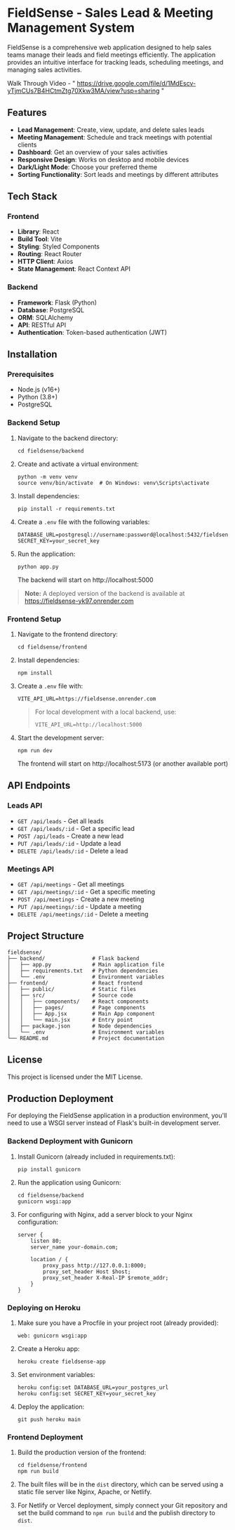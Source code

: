 # FieldSense - Sales Lead & Meeting Management System

FieldSense is a comprehensive web application designed to help sales teams manage their leads and field meetings efficiently. The application provides an intuitive interface for tracking leads, scheduling meetings, and managing sales activities.

Walk Through Video - " https://drive.google.com/file/d/1MdEscv-yTjmCUs7B4HCtmZtg70Xkw3MA/view?usp=sharing "

## Features

- **Lead Management**: Create, view, update, and delete sales leads
- **Meeting Management**: Schedule and track meetings with potential clients
- **Dashboard**: Get an overview of your sales activities
- **Responsive Design**: Works on desktop and mobile devices
- **Dark/Light Mode**: Choose your preferred theme
- **Sorting Functionality**: Sort leads and meetings by different attributes

## Tech Stack

### Frontend
- **Library**: React
- **Build Tool**: Vite
- **Styling**: Styled Components
- **Routing**: React Router
- **HTTP Client**: Axios
- **State Management**: React Context API

### Backend
- **Framework**: Flask (Python)
- **Database**: PostgreSQL
- **ORM**: SQLAlchemy
- **API**: RESTful API
- **Authentication**: Token-based authentication (JWT)

## Installation

### Prerequisites
- Node.js (v16+)
- Python (3.8+)
- PostgreSQL

### Backend Setup

1. Navigate to the backend directory:
   ```
   cd fieldsense/backend
   ```

2. Create and activate a virtual environment:
   ```
   python -m venv venv
   source venv/bin/activate  # On Windows: venv\Scripts\activate
   ```

3. Install dependencies:
   ```
   pip install -r requirements.txt
   ```

4. Create a `.env` file with the following variables:
   ```
   DATABASE_URL=postgresql://username:password@localhost:5432/fieldsense
   SECRET_KEY=your_secret_key
   ```

5. Run the application:
   ```
   python app.py
   ```

   The backend will start on http://localhost:5000

> **Note:** A deployed version of the backend is available at https://fieldsense-yk97.onrender.com

### Frontend Setup

1. Navigate to the frontend directory:
   ```
   cd fieldsense/frontend
   ```

2. Install dependencies:
   ```
   npm install
   ```

3. Create a `.env` file with:
   ```
   VITE_API_URL=https://fieldsense.onrender.com
   ```

   > For local development with a local backend, use:
   > ```
   > VITE_API_URL=http://localhost:5000
   > ```

4. Start the development server:
   ```
   npm run dev
   ```

   The frontend will start on http://localhost:5173 (or another available port)

## API Endpoints

### Leads API
- `GET /api/leads` - Get all leads
- `GET /api/leads/:id` - Get a specific lead
- `POST /api/leads` - Create a new lead
- `PUT /api/leads/:id` - Update a lead
- `DELETE /api/leads/:id` - Delete a lead

### Meetings API
- `GET /api/meetings` - Get all meetings
- `GET /api/meetings/:id` - Get a specific meeting
- `POST /api/meetings` - Create a new meeting
- `PUT /api/meetings/:id` - Update a meeting
- `DELETE /api/meetings/:id` - Delete a meeting

## Project Structure

```
fieldsense/
├── backend/               # Flask backend
│   ├── app.py             # Main application file
│   ├── requirements.txt   # Python dependencies
│   └── .env               # Environment variables
├── frontend/              # React frontend
│   ├── public/            # Static files
│   ├── src/               # Source code
│   │   ├── components/    # React components
│   │   ├── pages/         # Page components
│   │   ├── App.jsx        # Main App component
│   │   └── main.jsx       # Entry point
│   ├── package.json       # Node dependencies
│   └── .env               # Environment variables
└── README.md              # Project documentation
```

## License

This project is licensed under the MIT License. 

## Production Deployment

For deploying the FieldSense application in a production environment, you'll need to use a WSGI server instead of Flask's built-in development server.

### Backend Deployment with Gunicorn

1. Install Gunicorn (already included in requirements.txt):
   ```
   pip install gunicorn
   ```

2. Run the application using Gunicorn:
   ```
   cd fieldsense/backend
   gunicorn wsgi:app
   ```

3. For configuring with Nginx, add a server block to your Nginx configuration:
   ```nginx
   server {
       listen 80;
       server_name your-domain.com;

       location / {
           proxy_pass http://127.0.0.1:8000;
           proxy_set_header Host $host;
           proxy_set_header X-Real-IP $remote_addr;
       }
   }
   ```

### Deploying on Heroku

1. Make sure you have a Procfile in your project root (already provided):
   ```
   web: gunicorn wsgi:app
   ```

2. Create a Heroku app:
   ```
   heroku create fieldsense-app
   ```

3. Set environment variables:
   ```
   heroku config:set DATABASE_URL=your_postgres_url
   heroku config:set SECRET_KEY=your_secret_key
   ```

4. Deploy the application:
   ```
   git push heroku main
   ```

### Frontend Deployment

1. Build the production version of the frontend:
   ```
   cd fieldsense/frontend
   npm run build
   ```

2. The built files will be in the `dist` directory, which can be served using a static file server like Nginx, Apache, or Netlify.

3. For Netlify or Vercel deployment, simply connect your Git repository and set the build command to `npm run build` and the publish directory to `dist`. 
